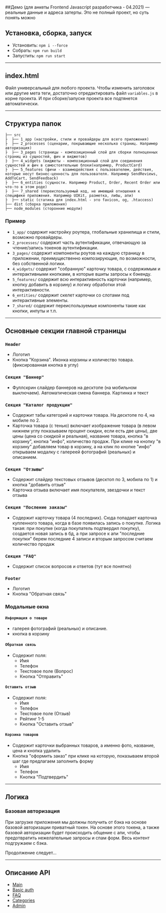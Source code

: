 ##Демо (для анкеты Frontend Javascript разработчика - 04.2021) — реальные данные и адреса затерты. Это не полный проект, но суть понять можно

## Установка, сборка, запуск

- Установить: `npm i --force`
- Собрать: `npm run build`
- Запустить: `npm run start`

------------

## index.html

Файл универсальный для любого проекта. Чтобы изменить заголовок или другие мета теги, достаточно отредактировать
файл `variables.js` в корне проекта. И при сборке/запуске проекта все подтянется автоматически.

------------

## Структура папок

    ├── src
    ├  ├── 1_app (настройки, стили и провайдеры для всего приложения)
    ├  ├── 2_processes (сценарии, покрывающие несколько страниц. Например авторизация)
    ├  ├── 3_pages (страницы - композиционный слой для сборки полноценных страниц из сущностей, фич и виджетов)
    ├  ├── 4_widgets (виджеты - композиционный слой для соединения сущностей и фич в самостоятельные блоки(например, ProductCard)
    ├  ├── 5_features (фичи - взаимодействия с пользователем, действия, которые несут бизнес-ценность для пользователя. Например SendReviews, AddToCart, SendFeedback)
    ├  ├── 6_entities (сущности. Например Product, Order, Recent Order или что-то в этом роде)
    ├  ├── 7_shared (переиспользуемый код, не имеющий отношения к специфике приложения. Например UIKit, разметка, либы, апи)
    ├  ├── static (статика для index.html - это favicon, og, .htaccess)
    ├── dist (сборка приложения)
    ├── node_modules (сторонние модули)

### Пример

- `1_app/` содержит настройку роутера, глобальные хранилища и стили, возможно провайдеры.
- `2_processes/` содержит часть аутентификации, отвечающую за чтение/запись токенов аутентификации.
- `3_pages/` содержит компоненты роутов на каждую страницу в приложении, преимущественно композирующие, по возможности,
  без собственной логики.
- `4_widgets/` содержит "собранную" карточку товара, с содержимым и интерактивными кнопками, в которые вшиты запросы к
  бэкенду.
- `5_features/` содержит всю интерактивность карточки (например, кнопку добавить в корзину) и логику обработки этой
  интерактивности.
- `6_entities/` содержит скелет карточки со слотами под интерактивные элементы.
- `7_shared/` содержит переиспользуемые компоненты такие как кнопки, инпуты и т.п.

------------

## Основные секции главной страницы

### `Header`

- Логотип
- Кнопка "Корзина". Иконка корзины и количество товара. (фиксированная кнопка в углу)

### `Секция "Баннер"`

- Фуллскрин слайдер баннеров на десктопе (на мобильном выключаем). Автоматическая смена баннера. Картинка и текст

### `Секция "Каталог продукции"`

- Содержит табы категорий и карточки товара. На десктопе по 4, на мобиле по 2.
- Карточка товара (с тенью) включает изображение товара (в левом нижнем углу показываем процент скидки, если есть две
  цены), две цены (цена со скидкой и реальная), название товара, кнопка "в корзину", кнопка "инфо", количество продаж.
  При клике на кнопку "в корзину" добавляем товар в корзину, а на клик по кнопке "инфо" открываем модалку с галереей
  фотографий (реальных) и описанием.

### `Секция "Отзывы"`

- Содержит слайдер текстовых отзывов (десктоп по 3, мобила по 1) и кнопка "добавить отзыв"
- Карточка отзыва включает имя покупателя, звездочки и текст отзыва

### `Секция "Посление заказы"`

- Содержит карточку товара (4 последних). Сюда попадает карточка купленного товара, когда в базе появилась запись о
  покупке. Логика такая: при покупке (когда покупатель подтвердил покупку), создается новая запись в бд, а при запросе к
  апи "последние покупки" берем последние 4 записи и вторым запросом считаем количество продаж

### `Секция "FAQ"`

- Содержит список вопросов и ответов (тут все понятно)

### `Footer`

- Логотип
- Кнопка "Обратная связь"

### Модальные окна

#### `Информация о товаре`

- галерея фотографий (реальных) и описание.
- кнопка в корзину

#### `Обратная связь`

- Содержит поля:
    + Имя
    + Телефон
    + Текстовое поле (Вопрос)
    + Кнопка "Отправить"

#### `Оставить отзыв`

- Содержит поля:
    + Имя
    + Телефон
    + Текстовое поле (Отзыв)
    + Рейтинг 1-5
    + Кнопка "Оставить отзыв"

#### `Корзина товаров`

- Содержит карточки выбранных товаров, а именно фото, название, цена и кнопка удалить
- Кнопка "оформить заказ" при клике на которую, показываем второй шаг где предлагаем заполнить форму
    + Имя
    + Телефон
    + Кнопка "Подтвердить"

------------

## Логика

### Базовая авторизация

При загрузке приложения мы должны получить от бэка на основе базовой авторизации приватный токен. На основе этого
токена, а также базовой авторизации будет происходить общение с апи, чтобы предотвратить нежелательные запросы и спам
форм. Весь контент подгружаем с бэка.

Продолжение следует...

------------

## Описание API

- [Main](DOC/README.md "Main")
- [Basic auth](DOC/1.%20basic%20auth/README.md "Basic auth")
- [FAQ](DOC/2.%20faq/README.md "FAQ")
- [Categories](DOC/3.%20categories/README.md "Categories")
- [Admin](DOC/5.%20admin/README.md "Admin")
